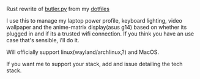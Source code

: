 Rust rewrite of [butler.py](https://raw.githubusercontent.com/ashleyx/dotfiles/refs/heads/main/butler/butler.py) from my [dotfiles](https://github.com/ashleyx/dotfiles) 

I use this to manage my laptop power profile, keyboard lighting, video wallpaper and the anime-matrix display(asus g14) based on whether its plugged in and if its a trusted wifi connection. 
If you think you have an use case that's sensible, i'll do it. 

Will officially support linux(wayland/archlinux,?) and MacOS. 

If you want me to support your stack, add and issue detailing the tech stack. 
